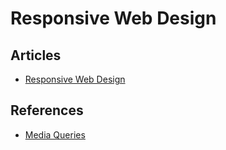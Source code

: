 Responsive Web Design
==============================

Articles
------------------------------

* [Responsive Web Design](http://alistapart.com/article/responsive-web-design)



References
------------------------------

* [Media Queries](http://mediaqueri.es/)
